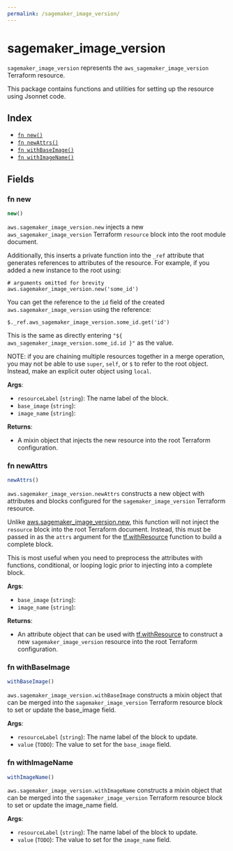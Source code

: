 ```yaml
---
permalink: /sagemaker_image_version/
---
```


# sagemaker_image_version

`sagemaker_image_version` represents the `aws_sagemaker_image_version` Terraform resource.



This package contains functions and utilities for setting up the resource using Jsonnet code.


## Index

* [`fn new()`](#fn-new)
* [`fn newAttrs()`](#fn-newattrs)
* [`fn withBaseImage()`](#fn-withbaseimage)
* [`fn withImageName()`](#fn-withimagename)

## Fields

### fn new

```ts
new()
```


`aws.sagemaker_image_version.new` injects a new `aws_sagemaker_image_version` Terraform `resource`
block into the root module document.

Additionally, this inserts a private function into the `_ref` attribute that generates references to attributes of the
resource. For example, if you added a new instance to the root using:

    # arguments omitted for brevity
    aws.sagemaker_image_version.new('some_id')

You can get the reference to the `id` field of the created `aws.sagemaker_image_version` using the reference:

    $._ref.aws_sagemaker_image_version.some_id.get('id')

This is the same as directly entering `"${ aws_sagemaker_image_version.some_id.id }"` as the value.

NOTE: if you are chaining multiple resources together in a merge operation, you may not be able to use `super`, `self`,
or `$` to refer to the root object. Instead, make an explicit outer object using `local`.

**Args**:
  - `resourceLabel` (`string`): The name label of the block.
  - `base_image` (`string`): 
  - `image_name` (`string`): 

**Returns**:
- A mixin object that injects the new resource into the root Terraform configuration.


### fn newAttrs

```ts
newAttrs()
```


`aws.sagemaker_image_version.newAttrs` constructs a new object with attributes and blocks configured for the `sagemaker_image_version`
Terraform resource.

Unlike [aws.sagemaker_image_version.new](#fn-sagemakerimageversionnew), this function will not inject the `resource`
block into the root Terraform document. Instead, this must be passed in as the `attrs` argument for the
[tf.withResource](https://github.com/tf-libsonnet/core/tree/main/docs#fn-withresource) function to build a complete block.

This is most useful when you need to preprocess the attributes with functions, conditional, or looping logic prior to
injecting into a complete block.

**Args**:
  - `base_image` (`string`): 
  - `image_name` (`string`): 

**Returns**:
  - An attribute object that can be used with [tf.withResource](https://github.com/tf-libsonnet/core/tree/main/docs#fn-withresource) to construct a new `sagemaker_image_version` resource into the root Terraform configuration.


### fn withBaseImage

```ts
withBaseImage()
```

`aws.sagemaker_image_version.withBaseImage` constructs a mixin object that can be merged into the `sagemaker_image_version`
Terraform resource block to set or update the base_image field.



**Args**:
  - `resourceLabel` (`string`): The name label of the block to update.
  - `value` (`TODO`): The value to set for the `base_image` field.


### fn withImageName

```ts
withImageName()
```

`aws.sagemaker_image_version.withImageName` constructs a mixin object that can be merged into the `sagemaker_image_version`
Terraform resource block to set or update the image_name field.



**Args**:
  - `resourceLabel` (`string`): The name label of the block to update.
  - `value` (`TODO`): The value to set for the `image_name` field.
